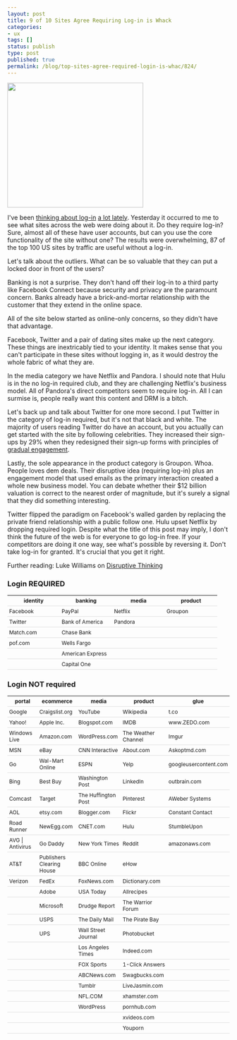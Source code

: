 ```yaml
---
layout: post
title: 9 of 10 Sites Agree Requiring Log-in is Whack
categories:
- ux
tags: []
status: publish
type: post
published: true
permalink: /blog/top-sites-agree-required-login-is-whac/824/
---
```

<a href="http://skinnywhitegirl.com/blog/wp-content/uploads/2012/02/login_cookies.png"><img src="http://skinnywhitegirl.com/blog/wp-content/uploads/2012/02/login_cookies.png" alt="" title="require login cookies " width="308" height="283" class="alignnone size-full wp-image-915" /></a>

I've been <a href="http://skinnywhitegirl.com/blog/how-people-think-facebook-connect-login-logout-work/861/" title="How People *Think* Facebook Connect Log‑in and Log‑out Work">thinking about log-in</a> <a href="http://skinnywhitegirl.com/blog/password-strength-bank-simple/788/" title="Simple: Getting users to pick strong, memorable passwords">a lot lately</a>. Yesterday it occurred to me to see what sites across the web were doing about it. Do they require log-in? Sure, almost all of these have user accounts, but can you use the core functionality of the site without one? The results were overwhelming, 87 of the top 100 US sites by traffic are useful without a log-in.

Let's talk about the outliers. What can be so valuable that they can put a locked door in front of the users?

Banking is not a surprise. They don't hand off their log-in to a third party like Facebook Connect because security and privacy are the paramount concern. Banks already have a brick-and-mortar relationship with the customer that they extend in the online space.

All of the site below started as online-only concerns, so they didn't have that advantage.

Facebook, Twitter and a pair of dating sites make up the next category. These things are inextricably tied to your identity. It makes sense that you can't participate in these sites without logging in, as it would destroy the whole fabric of what they are.

In the media category we have Netflix and Pandora. I should note that Hulu is in the no log-in required club, and they are challenging Netflix's business model. All of Pandora's direct competitors seem to require log-in. All I can surmise is, people really want this content and DRM is a bitch.

Let's back up and talk about Twitter for one more second. I put Twitter in the category of log-in required, but it's not that black and white. The majority of users reading Twitter do have an account, but you actually can get started with the site by following celebrities. They increased their sign-ups by 29% when they redesigned their sign-up forms with principles of <a href="http://www.lukew.com/ff/entry.asp?1128" title="Gradual Engagement Boosts Twitter Sign-Ups by 29%">gradual engagement</a>.

Lastly, the sole appearance in the product category is Groupon. Whoa. People loves dem deals. Their disruptive idea (requiring log-in) plus an engagement model that used emails as the primary interaction created a whole new business model. You can debate whether their $12 billion valuation is correct to the nearest order of magnitude, but it's surely a signal that they did something interesting.

Twitter flipped the paradigm on Facebook's walled garden by replacing the private friend relationship with a public follow one. Hulu upset Netflix by dropping required login. Despite what the title of this post may imply, I don't think the future of the web is for everyone to go log-in free. If your competitors are doing it one way, see what's possible by reversing it. Don't take log-in for granted. It's crucial that you get it right.

Further reading: Luke Williams on <a href="http://www.disruptive-thinking.com/">Disruptive Thinking</a>

<h3>Login REQUIRED</h3>
<style type="text/css"> table.tableizer-table {font-size: 12px;} .tableizer-table td, .tableizer-table th {padding: 4px; margin: 3px; border-bottom: 1px solid #DDDDDD; width:111px} </style>
<table class="tableizer-table">
<tbody>
<tr class="tableizer-firstrow">
<th>identity</th>
<th>banking</th>
<th>media</th>
<th>product</th>
</tr>
<tr>
<td>Facebook</td>
<td>PayPal</td>
<td>Netflix</td>
<td>Groupon</td>
</tr>
<tr>
<td>Twitter</td>
<td>Bank of America</td>
<td>Pandora</td>
<td></td>
</tr>
<tr>
<td>Match.com</td>
<td>Chase Bank</td>
<td></td>
<td></td>
</tr>
<tr>
<td>pof.com</td>
<td>Wells Fargo</td>
<td></td>
<td></td>
</tr>
<tr>
<td></td>
<td>American Express</td>
<td></td>
<td></td>
</tr>
<tr>
<td></td>
<td>Capital One</td>
<td></td>
<td></td>
</tr>
</tbody>
</table>

<h3>Login NOT required</h3>
<table class="tableizer-table">
<tbody><tr class="tableizer-firstrow"><th>portal</th><th>ecommerce</th><th>media</th><th>product</th><th>glue</th></tr> <tr><td>Google</td><td>Craigslist.org</td><td>YouTube</td><td>Wikipedia</td><td>t.co</td></tr> <tr><td>Yahoo!</td><td>Apple Inc.</td><td>Blogspot.com</td><td>IMDB</td><td>www.ZEDO.com</td></tr> <tr><td>Windows Live</td><td>Amazon.com</td><td>WordPress.com</td><td>The Weather Channel</td><td>Imgur</td></tr> <tr><td>MSN</td><td>eBay</td><td>CNN Interactive</td><td>About.com</td><td>Askoptmd.com</td></tr> <tr><td>Go</td><td>Wal-Mart Online</td><td>ESPN</td><td>Yelp</td><td>googleusercontent.com</td></tr> <tr><td>Bing</td><td>Best Buy</td><td>Washington Post</td><td>LinkedIn</td><td>outbrain.com</td></tr> <tr><td>Comcast</td><td>Target</td><td>The Huffington Post</td><td>Pinterest</td><td>AWeber Systems</td></tr> <tr><td>AOL</td><td>etsy.com</td><td>Blogger.com</td><td>Flickr</td><td>Constant Contact</td></tr> <tr><td>Road Runner</td><td>NewEgg.com</td><td>CNET.com</td><td>Hulu</td><td>StumbleUpon</td></tr> <tr><td>AVG | Antivirus</td><td>Go Daddy</td><td>New York Times</td><td>Reddit</td><td>amazonaws.com</td></tr> <tr><td>AT&amp;T</td><td>Publishers Clearing House</td><td>BBC Online</td><td>eHow</td><td>&nbsp;</td></tr> <tr><td>Verizon</td><td>FedEx</td><td>FoxNews.com</td><td>Dictionary.com</td><td>&nbsp;</td></tr> <tr><td>&nbsp;</td><td>Adobe</td><td>USA Today</td><td>Allrecipes</td><td>&nbsp;</td></tr> <tr><td>&nbsp;</td><td>Microsoft</td><td>Drudge Report</td><td>The Warrior Forum</td><td>&nbsp;</td></tr> <tr><td>&nbsp;</td><td>USPS</td><td>The Daily Mail</td><td>The Pirate Bay</td><td>&nbsp;</td></tr> <tr><td>&nbsp;</td><td>UPS</td><td>Wall Street Journal</td><td>Photobucket</td><td>&nbsp;</td></tr> <tr><td>&nbsp;</td><td>&nbsp;</td><td>Los Angeles Times</td><td>Indeed.com</td><td>&nbsp;</td></tr> <tr><td>&nbsp;</td><td>&nbsp;</td><td>FOX Sports</td><td>1-Click Answers</td><td>&nbsp;</td></tr> <tr><td>&nbsp;</td><td>&nbsp;</td><td>ABCNews.com</td><td>Swagbucks.com</td><td>&nbsp;</td></tr> <tr><td>&nbsp;</td><td>&nbsp;</td><td>Tumblr</td><td>LiveJasmin.com</td><td>&nbsp;</td></tr> <tr><td>&nbsp;</td><td>&nbsp;</td><td>NFL.COM</td><td>xhamster.com</td><td>&nbsp;</td></tr> <tr><td>&nbsp;</td><td>&nbsp;</td><td>WordPress</td><td>pornhub.com</td><td>&nbsp;</td></tr> <tr><td>&nbsp;</td><td>&nbsp;</td><td>&nbsp;</td><td>xvideos.com</td><td>&nbsp;</td></tr> <tr><td>&nbsp;</td><td>&nbsp;</td><td>&nbsp;</td><td>Youporn</td><td></td></tr></tbody></table>
